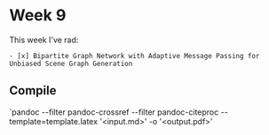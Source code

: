 # Week 9

This week I've rad:

    - [x] Bipartite Graph Network with Adaptive Message Passing for Unbiased Scene Graph Generation


## Compile 
`pandoc --filter pandoc-crossref --filter pandoc-citeproc --template=template.latex '<input.md>' -o '<output.pdf>'